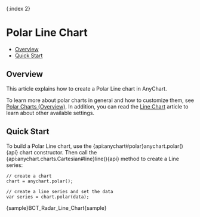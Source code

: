 {:index 2}
# Polar Line Chart

* [Overview](#overview)
* [Quick Start](#quick_start)

## Overview

This article explains how to create a Polar Line chart in AnyChart.

To learn more about polar charts in general and how to customize them, see [Polar Charts (Overview)](Overview). In addition, you can read the [Line Chart](../Line_Chart) article to learn about other available settings.

## Quick Start

To build a Polar Line chart, use the {api:anychart#polar}anychart.polar(){api} chart constructor. Then call the {api:anychart.charts.Cartesian#line}line(){api} method to create a Line series:

```
// create a chart
chart = anychart.polar();

// create a line series and set the data
var series = chart.polar(data);
```

{sample}BCT\_Radar\_Line\_Chart{sample}
